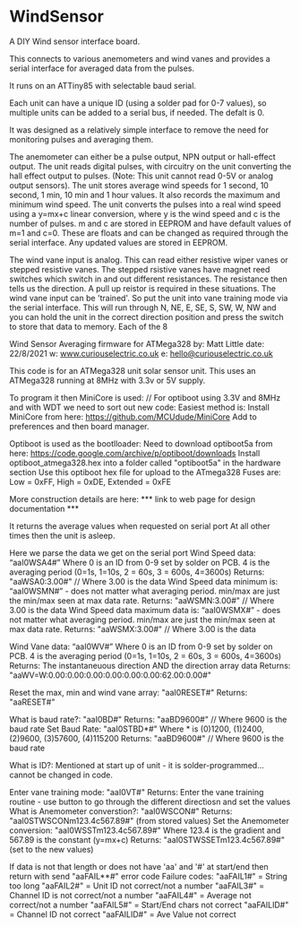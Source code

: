 # WindSensor
A DIY Wind sensor interface board.

This connects to various anemometers and wind vanes and provides a serial interface for averaged data from the pulses.

It runs on an ATTiny85 with selectable baud serial.

Each unit can have a unique ID (using a solder pad for 0-7 values), so multiple units can be added to a serial bus, if needed. The defalt is 0.

It was designed as a relatively simple interface to remove the need for monitoring pulses and averaging them. 

The anemometer can either be a pulse output, NPN output or hall-effect output. The unit reads digital pulses, with circuitry on the unit converting the hall effect output to pulses. (Note: This unit cannot read 0-5V or analog output sensors).
The unit stores average wind speeds for 1 second, 10 second, 1 min, 10 min and 1 hour values. It also records the maximum and minimum wind speed.
The unit converts the pulses into a real wind speed using a y=mx+c linear conversion, where y is the wind speed and c is the number of pulses. m and c are stored in EEPROM and have default values of m=1 and c=0. These are floats and can be changed as required through the serial interface. Any updated values are stored in EEPROM.

The wind vane input is analog. This can read either resistive wiper vanes or stepped resistive vanes. The stepped rsistive vanes have magnet reed switches which switch in and out different resistances. The resistance then tells us the direction. A pull up reistor is required in these situations.
The wind vane input can be 'trained'. So put the unit into vane training mode via the serial interface. This will run through N, NE, E, SE, S, SW, W, NW and you can hold the unit in the correct direction position and press the switch to store that data to memory. Each of the 8 


  Wind Sensor Averaging firmware for ATMega328
   by:    Matt Little
   date:  22/8/2021
   w:     www.curiouselectric.co.uk
   e:     hello@curiouselectric.co.uk

   This code is for an ATMega328 unit solar sensor unit.
   This uses an ATMega328 running at 8MHz with 3.3v or 5V supply.

   To program it then MiniCore is used:
   // For optiboot using 3.3V and 8MHz and with WDT we need to sort out new code:
   Easiest method is:
   Install MiniCore from here: https://github.com/MCUdude/MiniCore
   Add to preferences and then board manager.

  Optiboot is used as the bootlloader:
  Need to download optiboot5a from here:
  https://code.google.com/archive/p/optiboot/downloads
  Install optiboot_atmega328.hex into a folder called "optiboot5a" in the hardware section
  Use this optiboot hex file for upload to the ATmega328
  Fuses are: Low = 0xFF, High = 0xDE, Extended = 0xFE

   More construction details are here:
   *** link to web page for design documentation ***

   It returns the average values when requested on serial port
   At all other times then the unit is asleep.

  Here we parse the data we get on the serial port
  Wind Speed data:                    “aaI0WSA4#”   Where 0 is an ID from 0-9 set by solder on PCB. 4 is the averaging period (0=1s, 1=10s, 2 = 60s, 3 = 600s, 4=3600s)
                                      Returns:  "aaWSA0:3.00#"  // Where 3.00 is the data
  Wind Speed data minimum is:         “aaI0WSMN#”  - does not matter what averaging period. min/max are just the min/max seen at max data rate.
                                      Returns: "aaWSMN:3.00#"  // Where 3.00 is the data
  Wind Speed data maximum data is:    “aaI0WSMX#”  - does not matter what averaging period. min/max are just the min/max seen at max data rate.
                                      Returns: "aaWSMX:3.00#"  // Where 3.00 is the data

  Wind Vane data:                    “aaI0WV#”   Where 0 is an ID from 0-9 set by solder on PCB. 4 is the averaging period (0=1s, 1=10s, 2 = 60s, 3 = 600s, 4=3600s)
                                     Returns:    The instantaneuous direction AND the direction array data
                                     Returns:    "aaWV=W:0.00:0.00:0.00:0.00:0.00:0.00:62.00:0.00#"

  Reset the max, min and wind vane array:   "aaI0RESET#"
                                     Returns: "aaRESET#"

  What is baud rate?:                 "aaI0BD#"
                                      Returns: "aaBD9600#"  // Where 9600 is the baud rate
  Set Baud Rate:                      "aaI0STBD*#"  Where * is (0)1200, (1)2400, (2)9600, (3)57600, (4)115200
                                      Returns: "aaBD9600#"   // Where 9600 is the baud rate

  What is ID?:                        Mentioned at start up of unit - it is solder-programmed... cannot be changed in code.

  Enter vane training mode:           "aaI0VT#"
                                      Returns: Enter the vane training routine - use button to go through the different directiosn and set the values
  What is Anemometer converstion?:    "aaI0WSCON#"
                                      Returns: "aaI0STWSCONm123.4c567.89#" (from stored values)
  Set the Anemometer conversion:      "aaI0WSSTm123.4c567.89#"   Where 123.4 is the gradient and 567.89 is the constant (y=mx+c)
                                      Returns: "aaI0STWSSETm123.4c567.89#" (set to the new values)

  If data is not that length or does not have 'aa' and '#' at start/end then return with send "aaFAIL**#" error code
  Failure codes:
    "aaFAIL1#" = String too long
    "aaFAIL2#" = Unit ID not correct/not a number
    "aaFAIL3#" = Channel ID is not correct/not a number
    "aaFAIL4#" = Average not correct/not a number
    "aaFAIL5#" = Start/End chars not correct
    "aaFAILID#" = Channel ID not correct
    "aaFAILID#" = Ave Value not correct

